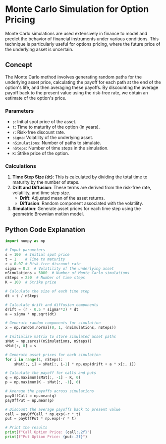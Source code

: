 # Monte Carlo Simulation for Option Pricing

Monte Carlo simulations are used extensively in finance to model and predict the behavior of financial instruments under various conditions. This technique is particularly useful for options pricing, where the future price of the underlying asset is uncertain.

## Concept

The Monte Carlo method involves generating random paths for the underlying asset price, calculating the payoff for each path at the end of the option's life, and then averaging these payoffs. By discounting the average payoff back to the present value using the risk-free rate, we obtain an estimate of the option's price.

### Parameters

- `s`: Initial spot price of the asset.
- `t`: Time to maturity of the option (in years).
- `r`: Risk-free discount rate.
- `sigma`: Volatility of the underlying asset.
- `nSimulations`: Number of paths to simulate.
- `nSteps`: Number of time steps in the simulation.
- `K`: Strike price of the option.

### Calculations

1. **Time Step Size (`dt`)**: This is calculated by dividing the total time to maturity by the number of steps.
2. **Drift and Diffusion**: These terms are derived from the risk-free rate, volatility, and time step size.
   - **Drift**: Adjusted mean of the asset returns.
   - **Diffusion**: Random component associated with the volatility.
3. **Simulation**: Generate asset prices for each time step using the geometric Brownian motion model.

## Python Code Explanation

```python
import numpy as np

# Input parameters
s = 100  # Initial spot price
t = 1    # Time to maturity
r = 0.07 # Risk-free discount rate
sigma = 0.2  # Volatility of the underlying asset
nSimulations = 5000  # Number of Monte Carlo simulations
nSteps = 250  # Number of time steps
K = 100  # Strike price

# Calculate the size of each time step
dt = t / nSteps

# Calculate drift and diffusion components
drift = (r - 0.5 * sigma**2) * dt
a = sigma * np.sqrt(dt)

# Generate random components for simulation
x = np.random.normal(0, 1, (nSimulations, nSteps))

# Initialize matrix to store simulated asset paths
sMat = np.zeros((nSimulations, nSteps))
sMat[:, 0] = s

# Generate asset prices for each simulation
for i in range(1, nSteps):
    sMat[:, i] = sMat[:, i-1] * np.exp(drift + a * x[:, i])

# Calculate the payoff for calls and puts
q = np.maximum(sMat[:, -1] - K, 0)
p = np.maximum(K - sMat[:, -1], 0)

# Average the payoffs across simulations
payOffCall = np.mean(q)
payOffPut = np.mean(p)

# Discount the average payoffs back to present value
call = payOffCall * np.exp(-r * t)
put = payOffPut * np.exp(-r * t)

# Print the results
print(f"Call Option Price: {call:.2f}")
print(f"Put Option Price: {put:.2f}")
